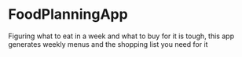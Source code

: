 # FoodPlanningApp
Figuring what to eat in a week and what to buy for it is tough, this app generates weekly menus and the shopping list you need for it
